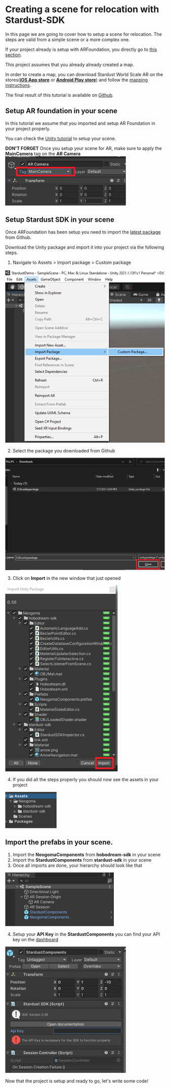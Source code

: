 # Creating a scene for relocation with Stardust-SDK

In this page we are going to cover how to setup a scene for relocation. The steps are valid from a simple scene or a more complex one.

If your project already is setup with ARFoundation, you directly go to [this section](#setup-stardust-sdk-in-your-scene).

This project assumes that you already already created a map.

In order to create a map, you can download Stardust World Scale AR on the stores([__iOS App store__](https://apps.apple.com/us/app/stardust-world-scale-ar/id1551574766#?platform=iphone) or [__Android Play store__](https://play.google.com/store/apps/details?id=com.neogoma.stardust&pcampaignid=pcampaignidMKT-Other-global-all-co-prtnr-py-PartBadge-Mar2515-1)) and follow the [mapping instructions](quick_instruction.md).

The final result of this tutorial is available on [Github](https://github.com/Neogoma/simple-relocation-example).

## Setup AR foundation in your scene

In this tutorial we assume that you imported and setup AR Foundation in your project properly.

You can check the [Unity tutorial](https://learn.unity.com/tutorial/setting-up-ar-foundation) to setup your scene.

**DON'T FORGET** Once you setup your scene for AR, make sure to apply the **MainCamera** tag on the **AR Camera**  
![AR Camera](img/setup/ar_camera.png)


## Setup Stardust SDK in your scene

Once ARFoundation has been setup you need to import the [latest package](https://github.com/Neogoma/stardust-SDK/releases/) from Github.

Download the Unity package and import it into your project via the following steps.

1. Navigate to Assets > Import package > Custom package

![Custom import](img/setup/guide_import1.png)

2. Select the package you downloaded from Github

![Import package](img/setup/guide_import2.png)

3. Click on **Import** in the new window that just opened

![Import package](img/setup/guide_import3.png)

4. If you did all the steps properly you should now see the assets in your project

![Assets imported](img/setup/guide_import4.png)

## Import the prefabs in your scene.

1. Import the **NeogomaComponents** from __hobodream-sdk__ in your scene
2. Import the **StardustComponents** from __stardust-sdk__ in your scene
3. Once all imports are done, your hierarchy should look like that

![Scene ready](img/setup/scene_ready.png)

4. Setup your **API Key** in the **StardustComponents** you can find your API key on the [dashboard](https://stardust.neogoma.com/profile)

![Token setup](img/setup/token_setup.jpg)

Now that the project is setup and ready to go, let's write some code!